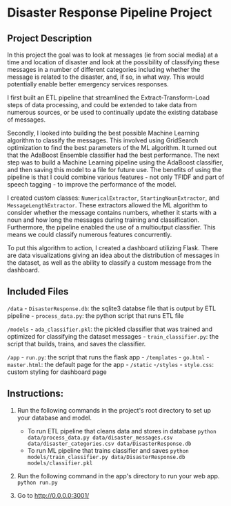 # Disaster Response Pipeline Project
## Project Description
In this project the goal was to look at messages (ie from social media) at a time and location of disaster and look at the possibility of classifying these messages in a number of different categories including whether the message is related to the disaster, and, if so, in what way. This would potentially enable better emergency services responses.

I first built an ETL pipeline that streamlined the Extract-Transform-Load steps of data processing, and could be extended to take data from numerous sources, or be used to continually update the existing database of messages.

Secondly, I looked into building the best possible Machine Learning algorithm to classify the messages. This involved using GridSearch optimization to find the best parameters of the ML algorithm. It turned out that the AdaBoost Ensemble classifier had the best performance. The next step was to build a Machine Learning pipeline using the AdaBoost classifier, and then saving this model to a file for future use. The benefits of using the pipeline is that I could combine various features - not only TFIDF and part of speech tagging - to improve the performance of the model. 

I created custom classes: `NumericalExtractor`, `StartingNounExtractor`, and `MessageLengthExtractor`. These extractors allowed the ML algorithm to consider whether the message contains numbers, whether it starts with a noun and how long the messages during training and classification. Furthermore, the pipeline enabled the use of a multioutput classifier. This means we could classify numerous features concurrently.


To put this algorithm to action, I created a dashboard utilizing Flask. There are data visualizations giving an idea about the distribution of messages in the dataset, as well as the ability to classify a custom message from the dashboard.

## Included Files
`/data`
	- `DisasterResponse.db`: the sqlite3 databse file that is output by ETL pipeline
    - `process_data.py`: the python script that runs ETL file
    
`/models`
	- `ada_classifier.pkl`: the pickled classifier that was trained and optimized for classifying the dataset messages
    - `train_classifier.py`: the script that builds, trains, and saves the classifier.
    
`/app`
	- `run.py`: the script that runs the flask app
    - `/templates`
    	- `go.html`
        - `master.html`: the default page for the app
    - `/static`
    	-`/styles`
		- `style.css`: custom styling for dashboard page
        
## Instructions:
1. Run the following commands in the project's root directory to set up your database and model.

    - To run ETL pipeline that cleans data and stores in database
        `python data/process_data.py data/disaster_messages.csv data/disaster_categories.csv data/DisasterResponse.db`
    - To run ML pipeline that trains classifier and saves
        `python models/train_classifier.py data/DisasterResponse.db models/classifier.pkl`

2. Run the following command in the app's directory to run your web app.
    `python run.py`

3. Go to http://0.0.0.0:3001/
